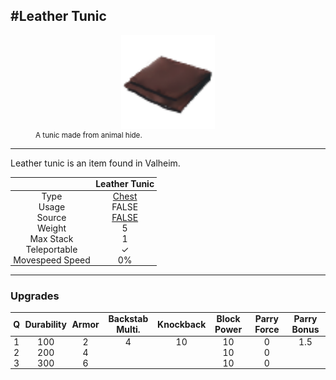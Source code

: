 <meta property="og:title" content="Leather Tunic - MoreValheim" /><meta property="og:type" content="website" /><meta property="og:image" content="/assets/leather_tunic.png" /><meta property="og:description" content="Leather Tunic is an item found in Valheim." /><meta name="theme-color" content="#546D78"><meta name="twitter:card" content="summary_large_image">
#Leather Tunic
-------------
<style>img {width:20px;}.tb {width:150px;display: block;margin-left: auto;margin-right: auto;}</style>

<style>.md-typeset table:not([class]) th:not([align]) {min-width:unset!important;}</style>
<style>td{padding:0em 0.3em!important;text-align:center!important;border-left:.05rem solid var(--md-default-fg-color--lightest)}</style>

<style>th{padding:0.1em 0.3em!important;text-align:center!important;font-weight:bold}</style>

<style>pre{text-align:right!important}</style>
<style>table tr td:first-child {border-left: 0;};</style>

<figure><img src="/assets/leather_tunic.png" class="tb" /><figcaption><small>A tunic made from animal hide.</small></figcaption></figure>

-------------

Leather tunic is an item found in Valheim.

|        | Leather Tunic              |
| ----------- | ------------------------------------ |
| Type | [Chest](../../types/chest)
| Usage | FALSE<br>
| Source | [FALSE](../../items/false)
| Weight | 5 |
| Max Stack | 1 |
| Teleportable | ✓
| Movespeed Speed | 0%


-------------

### Upgrades
| Q | Durability | Armor | Backstab Multi. | Knockback | Block Power | Parry Force | Parry Bonus
| - | - | - | - | - | - | - | - 
1 | 100 | 2 | 4 | 10 | 10 | 0 | 1.5 | 
 | 2 | 200 | 4 |  |  | 10 | 0 |  | 
 | 3 | 300 | 6 |  |  | 10 | 0 |  | 
